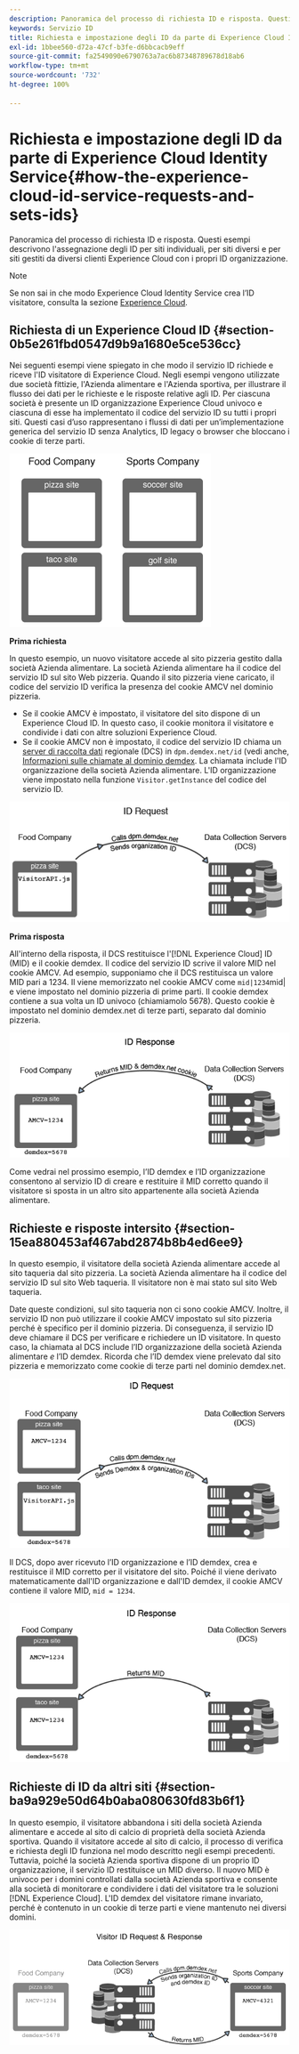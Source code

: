 ```yaml
---
description: Panoramica del processo di richiesta ID e risposta. Questi esempi descrivono l'assegnazione degli ID per siti individuali, per siti diversi e per siti gestiti da diversi clienti Experience Cloud con i propri ID organizzazione.
keywords: Servizio ID
title: Richiesta e impostazione degli ID da parte di Experience Cloud Identity Service
exl-id: 1bbee560-d72a-47cf-b3fe-d6bbcacb9eff
source-git-commit: fa2549090e6790763a7ac6b87348789678d18ab6
workflow-type: tm+mt
source-wordcount: '732'
ht-degree: 100%

---
```


# Richiesta e impostazione degli ID da parte di Experience Cloud Identity Service{#how-the-experience-cloud-id-service-requests-and-sets-ids}

Panoramica del processo di richiesta ID e risposta. Questi esempi descrivono l&#39;assegnazione degli ID per siti individuali, per siti diversi e per siti gestiti da diversi clienti Experience Cloud con i propri ID organizzazione.

>[!NOTE]
>
>Se non sai in che modo Experience Cloud Identity Service crea l’ID visitatore, consulta la sezione [Experience Cloud](../introduction/cookies.md).

## Richiesta di un Experience Cloud ID {#section-0b5e261fbd0547d9b9a1680e5ce536cc}

Nei seguenti esempi viene spiegato in che modo il servizio ID richiede e riceve l&#39;ID visitatore di Experience Cloud. Negli esempi vengono utilizzate due società fittizie, l&#39;Azienda alimentare e l&#39;Azienda sportiva, per illustrare il flusso dei dati per le richieste e le risposte relative agli ID. Per ciascuna società è presente un ID organizzazione Experience Cloud univoco e ciascuna di esse ha implementato il codice del servizio ID su tutti i propri siti. Questi casi d’uso rappresentano i flussi di dati per un’implementazione generica del servizio ID senza Analytics, ID legacy o browser che bloccano i cookie di terze parti.

![](assets/sample_sites.png)

**Prima richiesta**

In questo esempio, un nuovo visitatore accede al sito pizzeria gestito dalla società Azienda alimentare. La società Azienda alimentare ha il codice del servizio ID sul sito Web pizzeria. Quando il sito pizzeria viene caricato, il codice del servizio ID verifica la presenza del cookie AMCV nel dominio pizzeria.

* Se il cookie AMCV è impostato, il visitatore del sito dispone di un Experience Cloud ID. In questo caso, il cookie monitora il visitatore e condivide i dati con altre soluzioni Experience Cloud.
* Se il cookie AMCV non è impostato, il codice del servizio ID chiama un [server di raccolta dati](https://experienceleague.adobe.com/docs/analytics/technotes/rdc/regional-data-collection.html?lang=it) regionale (DCS) in `dpm.demdex.net/id` (vedi anche, [Informazioni sulle chiamate al dominio demdex](https://experienceleague.adobe.com/docs/audience-manager/user-guide/reference/demdex-calls.html?lang=it). La chiamata include l&#39;ID organizzazione della società Azienda alimentare. L&#39;ID organizzazione viene impostato nella funzione `Visitor.getInstance` del codice del servizio ID.

![](assets/request1.png)

**Prima risposta**

All&#39;interno della risposta, il DCS restituisce l&#39;[!DNL Experience Cloud] ID (MID) e il cookie demdex. Il codice del servizio ID scrive il valore MID nel cookie AMCV. Ad esempio, supponiamo che il DCS restituisca un valore MID pari a 1234. Il viene memorizzato nel cookie AMCV come `mid|1234`mid| e viene impostato nel dominio pizzeria di prime parti. Il cookie demdex contiene a sua volta un ID univoco (chiamiamolo 5678). Questo cookie è impostato nel dominio demdex.net di terze parti, separato dal dominio pizzeria.

![](assets/response1.png)

Come vedrai nel prossimo esempio, l’ID demdex e l’ID organizzazione consentono al servizio ID di creare e restituire il MID corretto quando il visitatore si sposta in un altro sito appartenente alla società Azienda alimentare.

## Richieste e risposte intersito {#section-15ea880453af467abd2874b8b4ed6ee9}

In questo esempio, il visitatore della società Azienda alimentare accede al sito taqueria dal sito pizzeria. La società Azienda alimentare ha il codice del servizio ID sul sito Web taqueria. Il visitatore non è mai stato sul sito Web taqueria.

Date queste condizioni, sul sito taqueria non ci sono cookie AMCV. Inoltre, il servizio ID non può utilizzare il cookie AMCV impostato sul sito pizzeria perché è specifico per il dominio pizzeria. Di conseguenza, il servizio ID deve chiamare il DCS per verificare e richiedere un ID visitatore. In questo caso, la chiamata al DCS include l’ID organizzazione della società Azienda alimentare *e* l’ID demdex. Ricorda che l’ID demdex viene prelevato dal sito pizzeria e memorizzato come cookie di terze parti nel dominio demdex.net.

![](assets/request2.png)

Il DCS, dopo aver ricevuto l’ID organizzazione e l’ID demdex, crea e restituisce il MID corretto per il visitatore del sito. Poiché il viene derivato matematicamente dall&#39;ID organizzazione e dall&#39;ID demdex, il cookie AMCV contiene il valore MID, `mid = 1234`.

![](assets/response2.png)

## Richieste di ID da altri siti {#section-ba9a929e50d64b0aba080630fd83b6f1}

In questo esempio, il visitatore abbandona i siti della società Azienda alimentare e accede al sito di calcio di proprietà della società Azienda sportiva. Quando il visitatore accede al sito di calcio, il processo di verifica e richiesta degli ID funziona nel modo descritto negli esempi precedenti. Tuttavia, poiché la società Azienda sportiva dispone di un proprio ID organizzazione, il servizio ID restituisce un MID diverso. Il nuovo MID è univoco per i domini controllati dalla società Azienda sportiva e consente alla società di monitorare e condividere i dati del visitatore tra le soluzioni [!DNL Experience Cloud]. L&#39;ID demdex del visitatore rimane invariato, perché è contenuto in un cookie di terze parti e viene mantenuto nei diversi domini.

![](assets/req_resp.png)
